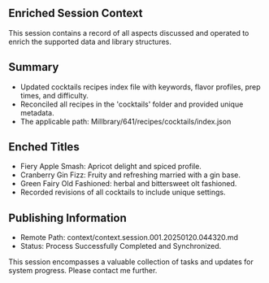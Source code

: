 ## Enriched Session Context
 
This session contains a record of all aspects discussed and operated to enrich the supported data and library structures.

## Summary
- Updated cocktails recipes index file with keywords, flavor profiles, prep times, and difficulty.
- Reconciled all recipes in the 'cocktails' folder and provided unique metadata.
 - The applicable path: MilIbrary/641/recipes/cocktails/index.json

## Enched Titles
- Fiery Apple Smash: Apricot delight and spiced profile.
- Cranberry Gin Fizz: Fruity and refreshing married with a gin base.
- Green Fairy Old Fashioned: herbal and bittersweet olt fashioned.
- Recorded revisions of all cocktails to include unique settings.

## Publishing Information
- Remote Path: context/context.session.001.20250120.044320.md
- Status: Process Successfully Completed and Synchronized.

This session encompasses a valuable collection of tasks and updates for system progress. Please contact me further.